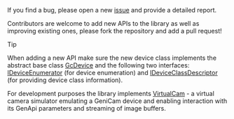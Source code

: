 If you find a bug, please open a new [issue](https://github.com/DavidBergstromSWE/GcLib/issues) and provide a detailed report.

Contributors are welcome to add new APIs to the library as well as improving existing ones, please fork the repository and add a pull request! 

> [!TIP]
> When adding a new API make sure the new device class implements the abstract base class [GcDevice](src/GcDevice.cs) and the following two interfaces: [IDeviceEnumerator](src/IDeviceEnumerator) (for device enumeration) and [IDeviceClassDescriptor](src/IDeviceClassDescriptor) (for providing device class information).

For development purposes the library implements [VirtualCam](src/APIs/VirtualCam) - a virtual camera simulator emulating a GeniCam device and enabling interaction with its GenApi parameters and streaming of image buffers.
